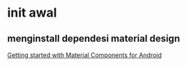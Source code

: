 # init awal

## menginstall dependesi material design
  [Getting started with Material Components for Android](https://material.io/develop/android/docs/getting-started)
